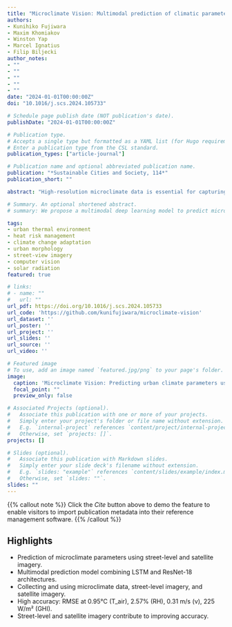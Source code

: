 ```yaml
---
title: "Microclimate Vision: Multimodal prediction of climatic parameters using street-level and satellite imagery"
authors:
- Kunihiko Fujiwara
- Maxim Khomiakov
- Winston Yap
- Marcel Ignatius
- Filip Biljecki
author_notes:
- ""
- ""
- ""
- ""
- ""
date: "2024-01-01T00:00:00Z"
doi: "10.1016/j.scs.2024.105733"

# Schedule page publish date (NOT publication's date).
publishDate: "2024-01-01T00:00:00Z"

# Publication type.
# Accepts a single type but formatted as a YAML list (for Hugo requirements).
# Enter a publication type from the CSL standard.
publication_types: ["article-journal"]

# Publication name and optional abbreviated publication name.
publication: "*Sustainable Cities and Society, 114*"
publication_short: ""

abstract: "High-resolution microclimate data is essential for capturing spatio-temporal heterogeneity of urban climate and heat health management. However, previous studies have relied on dense measurements that require significant costs for equipment, or on physical simulations demanding intensive computational loads. As a potential alternative to these methods, we propose a multimodal deep learning model to predict microclimate at a high spatial and temporal resolution based on street-level and satellite imagery. This model consists of LSTM and ResNet-18 architectures, and predicts air temperature (T_air), relative humidity (RH), wind speed (ν), and global horizontal irradiance (GHI). For our study area situated at a university campus in Singapore, we collected microclimate data, street-level and satellite imagery. We conducted extensive experiments with our collected dataset to showcase our model's predictive capabilities and its practical use in generating high-resolution microclimate maps. Our model reported RMSE at 0.95°C for T_air, 2.57% for RH, 0.31 m/s for ν, and 225 W/m² for GHI. Furthermore, we observed a contribution of imagery inputs to higher accuracy by comparing models with and without such inputs. We identified hot spots at a high spatio-temporal resolution, indicating its application for issuing real-time heat alerts. Our models are released openly at the microclimate-vision GitHub repository (https://github.com/kunifujiwara/microclimate-vision)."

# Summary. An optional shortened abstract.
# summary: We propose a multimodal deep learning model to predict microclimate parameters using street-level and satellite imagery, achieving high accuracy for air temperature, relative humidity, wind speed, and solar radiation.

tags:
- urban thermal environment
- heat risk management
- climate change adaptation
- urban morphology
- street-view imagery
- computer vision
- solar radiation
featured: true

# links:
# - name: ""
#   url: ""
url_pdf: https://doi.org/10.1016/j.scs.2024.105733
url_code: 'https://github.com/kunifujiwara/microclimate-vision'
url_dataset: ''
url_poster: ''
url_project: ''
url_slides: ''
url_source: ''
url_video: ''

# Featured image
# To use, add an image named `featured.jpg/png` to your page's folder. 
image:
  caption: 'Microclimate Vision: Predicting urban climate parameters using imagery'
  focal_point: ""
  preview_only: false

# Associated Projects (optional).
#   Associate this publication with one or more of your projects.
#   Simply enter your project's folder or file name without extension.
#   E.g. `internal-project` references `content/project/internal-project/index.md`.
#   Otherwise, set `projects: []`.
projects: []

# Slides (optional).
#   Associate this publication with Markdown slides.
#   Simply enter your slide deck's filename without extension.
#   E.g. `slides: "example"` references `content/slides/example/index.md`.
#   Otherwise, set `slides: ""`.
slides: ""
---
```


{{% callout note %}}
Click the *Cite* button above to demo the feature to enable visitors to import publication metadata into their reference management software.
{{% /callout %}}

## Highlights

- Prediction of microclimate parameters using street-level and satellite imagery.
- Multimodal prediction model combining LSTM and ResNet-18 architectures.
- Collecting and using microclimate data, street-level imagery, and satellite imagery.
- High accuracy: RMSE at 0.95°C (T_air), 2.57% (RH), 0.31 m/s (ν), 225 W/m² (GHI).
- Street-level and satellite imagery contribute to improving accuracy.

<!-- ## Overview

This research introduces a novel approach to predicting urban microclimate parameters at high spatial and temporal resolution using multimodal deep learning with street-level and satellite imagery. Our model demonstrates significant potential for applications in urban heat management and climate adaptation planning. -->
